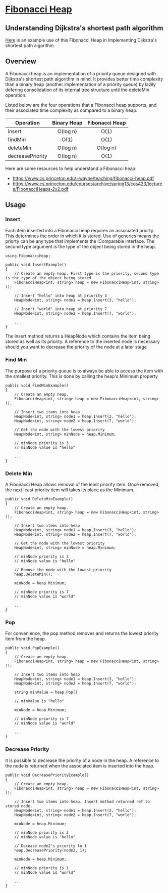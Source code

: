# [Fibonacci Heap](https://en.wikipedia.org/wiki/Fibonacci_heap)

## Understanding Dijkstra's shortest path algorithm
[Here](https://github.com/Clarksj4/Pathfind) is an example use of this Fibonacci Heap in implementing Dijkstra's shortest path algorithm.

## Overview
A Fibonacci heap is an implementation of a priority queue designed with Dijkstra's shortest path algorithm in mind. It provides better time complexity than a binary heap (another implementation of a priority queue) by lazily defering consolidation of its internal tree structure until the deleteMin operation.

Listed below are the four operations that a Fibonacci heap supports, and their associated time complexity as compared to a binary heap.


Operation        | Binary Heap | Fibonacci Heap
-----------------|:-----------:|:--------------:
insert           | O(log n)    | O(1)
findMin          | O(1)        | O(1)
deleteMin        | O(log n)    | O(log n)
decreasePriority | O(log n)    | O(1)

Here are some resources to help understand a Fibonacci heap:
- https://www.cs.princeton.edu/~wayne/teaching/fibonacci-heap.pdf
- https://www.cs.princeton.edu/courses/archive/spring13/cos423/lectures/FibonacciHeaps-2x2.pdf

## Usage


### Insert

Each item inserted into a Fibonacci heap requires an associated priorty. This determines the order in which it is stored. Use of generics means the priorty can be any type that implements the IComparable interface. The second type argument is the type of the object being stored in the heap.

    using FibonacciHeap;
    
    public void InsertExample()
    {
        // Create an empty heap. First type is the priority, second type is the type of the object being stored
        FibonacciHeap<int, string> heap = new FibonacciHeap<int, string>();
    
        // Insert "hello" into heap at priority 3
        HeapNode<int, string> node1 = heap.Insert(3, "hello");
        
        // Insert "world" into heap at priority 7
        HeapNode<int, string> node2 = heap.Insert(7, "world");
        
        ...
    }
    
The insert method returns a HeapNode which contains the item being stored as well as its priority. A reference to the inserted node is necessary should you want to decrease the priority of the node at a later stage
    
### Find Min

The purpose of a priority queue is to always be able to access the item with the smallest priority. This is done by calling the heap's Minimum property

    public void FindMinExample()
    {
        // Create an empty heap.
        FibonacciHeap<int, string> heap = new FibonacciHeap<int, string>();
                
        // Insert two items into heap
        HeapNode<int, string> node1 = heap.Insert(3, "hello");
        HeapNode<int, string> node2 = heap.Insert(7, "world");
        
        // Get the node with the lowest priority
        HeapNode<int, string> minNode = heap.Minimum;
        
        // minNode priority is 3
        // minNode value is "hello"
        
        ...
    }
    
### Delete Min

A Fibonacci Heap allows removal of the least priority item. Once removed, the next least priority item will takes its place as the Minimum.

    public void DeleteMinExample()
    {
        // Create an empty heap.
        FibonacciHeap<int, string> heap = new FibonacciHeap<int, string>();
                
        // Insert two items into heap
        HeapNode<int, string> node1 = heap.Insert(3, "hello");
        HeapNode<int, string> node2 = heap.Insert(7, "world");
        
        // Get the node with the lowest priority
        HeapNode<int, string> minNode = heap.Minimum;
        
        // minNode priority is 3
        // minNode value is "hello"
        
        // Remove the node with the lowest priority
        heap.DeleteMin();
        
        minNode = heap.Minimum;
        
        // minNode priority is 7
        // minNode value is "world"
        
        ...
    }
    
### Pop

For convenience, the pop method removes and returns the lowest priority item from the heap.

    public void PopExample()
    {
        // Create an empty heap.
        FibonacciHeap<int, string> heap = new FibonacciHeap<int, string>();
                
        // Insert two items into heap
        HeapNode<int, string> node1 = heap.Insert(3, "hello");
        HeapNode<int, string> node2 = heap.Insert(7, "world");
        
        string minValue = heap.Pop()
        
        // minValue is "hello"
        
        minNode = heap.Minimum;
        
        // minNode priority is 7
        // minNode value is "world"
        
        ...
    }
    
### Decrease Priority

It is possible to decrease the priority of a node in the heap. A reference to the node is returned when the associated item is inserted into the heap.

    public void DecreasePriorityExample()
    {
        // Create an empty heap.
        FibonacciHeap<int, string> heap = new FibonacciHeap<int, string>();
                
        // Insert two items into heap. Insert method returned ref to stored node.
        HeapNode<int, string> node1 = heap.Insert(3, "hello");
        HeapNode<int, string> node2 = heap.Insert(7, "world");
        
        minNode = heap.Minimum;
        
        // minNode priority is 3
        // minNode value is "hello"
        
        // Decease node2's priority to 1
        heap.DecreasePriority(node2, 1);
        
        minNode = heap.Minimum;
        
        // minNode priority is 1
        // minNode value is "world"
        
        ...
    }
